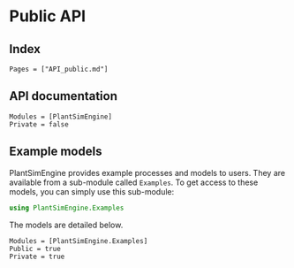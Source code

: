# Public API

## Index

```@index
Pages = ["API_public.md"]
```

## API documentation

```@autodocs
Modules = [PlantSimEngine]
Private = false
```

## Example models

PlantSimEngine provides example processes and models to users. They are available from a sub-module called `Examples`. To get access to these models, you can simply use this sub-module:

```julia
using PlantSimEngine.Examples
```

The models are detailed below.

```@autodocs
Modules = [PlantSimEngine.Examples]
Public = true
Private = true
```
